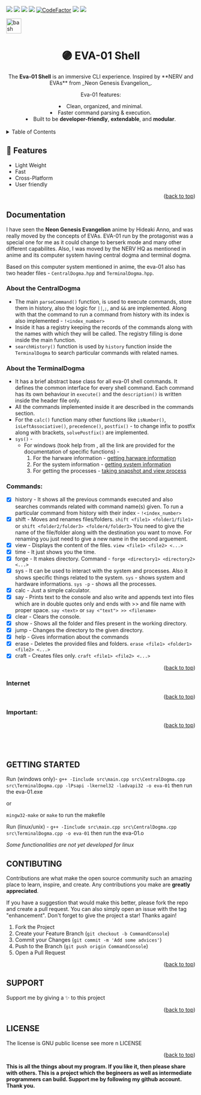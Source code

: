 <a name="readme-top"></a>
![](https://img.shields.io/maintenance/yes/2025)
![](https://img.shields.io/readthedocs/cplusplus)
![](https://img.shields.io/github/stars/spyke7/eva-01)
![](https://img.shields.io/github/last-commit/spyke7/eva-01)
[![CodeFactor](https://www.codefactor.io/repository/github/spyke7/eva-01/badge)](https://www.codefactor.io/repository/github/spyke7/eva-01)
![](https://img.shields.io/github/license/spyke7/eva-01)
![](https://img.shields.io/github/issues/spyke7/eva-01)

<p align="left"> <a href="https://www.gnu.org/software/bash/" target="_blank"> <img src="https://www.vectorlogo.zone/logos/gnu_bash/gnu_bash-icon.svg" alt="bash" width="40" height="40"/> </a>

<div align="center">
<h1 align="center">🟣 EVA-01 Shell</h1>
The <b>Eva-01 Shell</b> is an immersive CLI experience.  
Inspired by **NERV and EVAs** from _Neon Genesis Evangelion_.

Eva-01 features:

<li> Clean, organized, and minimal. </li>
<li> Faster command parsing & execution. </li>
<li> Built to be <b>developer-friendly</b>, <b>extendable</b>, and <b>modular</b>. </li>
<br/>
</div>

<details>
  <summary>Table of Contents</summary>
  <ol>
    <li>
      <a href="#features">FEATURES</a>
    </li>
    <li>
      <a href="#documentation">DOCUMENTATION</a>
      <ul>
        <li><a href="#commands">COMMANDS</a></li>
		<li><a href="#internet">INTERNET</a></li>
      </ul>
    </li>
    <li><a href="#getting-sarted">GETTING STARTED</a>
		<ul>
			<li><a href=#screenshot>SCREENSHOT</a>
		</ul>
	</li>
    <li><a href="#contributing">CONTRIBUTING</a></li>
    <li><a href="#support">SUPPORT</a></li>
    <li><a href="#license">LICENSE</a></li>
  </ol>
</details>

## 🚀 **Features**

- Light Weight
- Fast
- Cross-Platform
- User friendly

<p align="right">(<a href="#readme-top">back to top</a>)</p>

## **Documentation**

I have seen the **Neon Genesis Evangelion** anime by Hideaki Anno, and was really moved by the concepts of EVAs. EVA-01 run by the protagonist was a special one for me as it could change to berserk mode and many other different capabilites. Also, I was moved by the NERV HQ as mentioned in anime and its computer system having central dogma and terminal dogma.
</br>

Based on this computer system mentioned in anime, the eva-01 also has two header files - `CentralDogma.hpp` and `TerminalDogma.hpp`. 
### **About the CentralDogma**
- The main `parseCommand()` function, is used to execute commands, store them in history, also the logic for `||`,`;`, and `&&` are implemented. Along with that the command to run a command from history with its index is also implemented - `!<index_number>`
- Inside it has a registry keeping the records of the commands along with the names with which they will be called. The registry filling is done inside the main function.
- `searchHistory()` function is used by `history` function inside the `TerminalDogma` to search particular commands with related names.

### **About the TerminalDogma**

- It has a brief abstract base class for all eva-01 shell commands. It defines the common interface for every shell command. Each command has its own behaviour in `execute()` and the `description()` is written inside the header file only.
- All the commands implemented inside it are described in the commands section.
- For the `calc()` function many other functions like `isNumber()`, `isLeftAssociative()`, `precedence()`, `postfix()` - to change infix to postfix along with brackets, `solvePostfix()` are implemented.
- `sys()` - 
  - For windows (took help from [](learn.microsoft.com), all the link are provided for the documentation of specific functions) - 
    1. For the harware information  - [getting harware information](https://learn.microsoft.com/en-us/windows/win32/sysinfo/getting-hardware-information)
    2. For the system information - [getting system information](https://learn.microsoft.com/en-us/windows/win32/sysinfo/getting-system-information)
    3. For getting the processes - [taking snapshot and view process](https://learn.microsoft.com/en-us/windows/win32/toolhelp/taking-a-snapshot-and-viewing-processes)
  

### Commands:
- [x] history - It shows all the previous commands executed and also searches commands related with command name(s) given. To run a particular command from history with their index - `!<index_number>`
- [x] shift - Moves and renames files/folders. `shift <file1> <folder1/file1>` or `shift <folder2/folder3> <folder4/folder3>`
        You need to give the name of the file/folder along with the destination you want to move.
        For renaming you just need to give a new name in the second arguement.
- [x] view - Displays the content of the files. `view <file1> <file2> <...>`
- [x] time - It just shows you the time.
- [x] forge - It makes directory. Command - `forge <directory1> <directory2> <...>`
- [x] sys - It can be used to interact with the system and processes. Also it shows specific things related to the system.
        `sys` - shows system and hardware informations.
        `sys -p` - shows all the processes.
- [x] calc - Just a simple calculator.
- [x] say - Prints text to the console and also write and appends text into files which are in double quotes only
         and ends with >> and file name with proper space. `say <text>` or `say <"text"> >> <filename>`
- [x] clear - Clears the console.
- [x] show - Shows all the folder and files present in the working directory.
- [x] jump - Changes the directory to the given directory.
- [x] help - Gives information about the commands
- [x] erase - Deletes the provided files and folders. `erase <file1> <folder1> <file2> <...>`
- [x] craft - Creates files only. `craft <file1> <file2> <...>`
<p align="right">(<a href="#readme-top">back to top</a>)</p>

### Internet


<p align="right">(<a href="#readme-top">back to top</a>)</p>

### Important:

<p align="right">(<a href="#readme-top">back to top</a>)</p>


## <br/>

## **GETTING STARTED**
Run (windows only)- 
`g++ -Iinclude src\main.cpp src\CentralDogma.cpp src\TerminalDogma.cpp -lPsapi -lkernel32 -ladvapi32 -o eva-01`
then run the eva-01.exe

or 

`mingw32-make` or `make` to run the makefile

Run (linux/unix) - 
`g++ -Iinclude src\main.cpp src\CentralDogma.cpp src\TerminalDogma.cpp -o eva-01`
then run the eva-01.o

*Some functionalities are not yet developed for linux*


## **CONTIBUTING**

Contributions are what make the open source community such an amazing place to learn, inspire, and create. Any contributions you make are **greatly appreciated**.

If you have a suggestion that would make this better, please fork the repo and create a pull request. You can also simply open an issue with the tag "enhancement".
Don't forget to give the project a star! Thanks again!

1. Fork the Project
2. Create your Feature Branch (`git checkout -b CommandConsole`)
3. Commit your Changes (`git commit -m 'Add some advices'`)
4. Push to the Branch (`git push origin CommandConsole`)
5. Open a Pull Request

<p align="right">(<a href="#readme-top">back to top</a>)</p>

## **SUPPORT**
Support me by giving a ✨ to this project

<p align="right">(<a href="#readme-top">back to top</a>)</p>

## LICENSE
The license is GNU public license see more n LICENSE

<p align="right">(<a href="#readme-top">back to top</a>)</p>

**This is all the things about my program. If you like it, then please share with others. This is a project which the begineers as well as intermediate programmers can build. Support me by following my github account. Thank you.**
